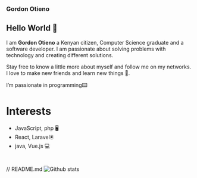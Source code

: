 ### Gordon Otieno 
 ## Hello World 👋
 
  I am **Gordon Otieno** a Kenyan citizen, Computer Science graduate and a software developer. I am passionate about solving problems with technology and creating different solutions.
   
   Stay free to know a little more about myself and follow me on my networks. I love to make new friends and learn new things :pray:.
   
I’m passionate in programming:keyboard:

# Interests

* JavaScript, php :desktop_computer:
* React, Laravel:trackball:
* java, Vue.js :computer:
#
// README.md
![Github stats](https://github-readme-stats.vercel.app/api?username=GordonOtieno&theme=highcontrast&show_icons=true&count_private=true)

#
<!--
![Top Languages Card](https://github-readme-stats.vercel.app/api/top-langs/?username=GordonOtieno&hide=javascript,html)


**GordonOtieno/GordonOtieno** is a ✨ _special_ ✨ repository because its `README.md` (this file) appears on your GitHub profile.

Here are some ideas to get you started:

- 🔭 I’m currently working on ...
- 🌱 I’m currently learning ...
- 👯 I’m looking to collaborate on ...
- 🤔 I’m looking for help with ...
- 💬 Ask me about ...
- 📫 How to reach me: ...
- 😄 Pronouns: ...
- ⚡ Fun fact: ...
-->
